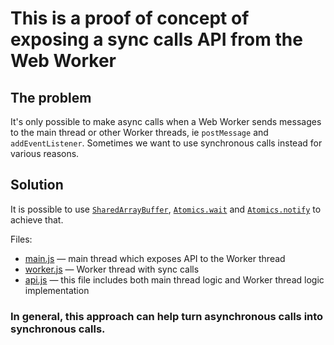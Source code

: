 # This is a proof of concept of exposing a sync calls API from the Web Worker

## The problem

It's only possible to make async calls when a Web Worker sends messages to the
main thread or other Worker threads, ie `postMessage` and `addEventListener`.
Sometimes we want to use synchronous calls instead for various reasons.

## Solution
It is possible to use [`SharedArrayBuffer`][SharedArrayBuffer],
[`Atomics.wait`][Atomics.wait] and [`Atomics.notify`][Atomics.notify] to
achieve that.

Files:
- [main.js](./src/main.js) — main thread which exposes API to the Worker thread
- [worker.js](./src/worker.js) — Worker thread with sync calls
- [api.js](./src/api.js) — this file includes both main thread logic and Worker
thread logic implementation

### In general, this approach can help turn asynchronous calls into synchronous calls.

[SharedArrayBuffer]: https://developer.mozilla.org/en-US/docs/Web/JavaScript/Reference/Global_Objects/SharedArrayBuffer
[Atomics.wait]: https://developer.mozilla.org/en-US/docs/Web/JavaScript/Reference/Global_Objects/Atomics/wait
[Atomics.notify]: https://developer.mozilla.org/en-US/docs/Web/JavaScript/Reference/Global_Objects/Atomics/notify
